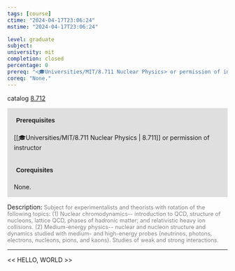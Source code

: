 ```yaml
---
tags: [course]
ctime: "2024-04-17T23:06:24"
mstime: "2024-04-17T23:06:24"

level: graduate
subject: 
university: mit
completion: closed
percentage: 0
prereq: "<🎓Universities/MIT/8.711 Nuclear Physics> or permission of instructor"
coreq: "None."
---
```


catalog [8.712](http://student.mit.edu/catalog/m8b.html#8.712)

<span style="display: block; padding: 15px; background-color: rgb(100, 100, 100, 0.2);"><font id="m_prereq3756_0" style="display: block; font-family: Arial, sans-serif; font-weight: bold; padding: 5px">Prerequisites</font><br><span id="prereq3756_0">[[🎓Universities/MIT/8.711 Nuclear Physics | 8.711]] or permission of instructor</span></span>
<span style="display: block; padding: 15px; background-color: rgb(100, 100, 100, 0.2);"><font id="m_coreq3756_0" style="display: block; font-family: Arial, sans-serif; font-weight: bold; padding: 5px">Corequisites</font><br><span id="coreq3756_0">None.</span></span>

<font style="">Description:</font>
<font style="color: grey; font-size: 0.8rem;">Subject for experimentalists and theorists with rotation of the following topics: (1) Nuclear chromodynamics-- introduction to QCD, structure of nucleons, lattice QCD, phases of hadronic matter; and relativistic heavy ion collisions. (2) Medium-energy physics-- nuclear and nucleon structure and dynamics studied with medium- and high-energy probes (neutrinos, photons, electrons, nucleons, pions, and kaons). Studies of weak and strong interactions.</font>



---

<< HELLO, WORLD >>

